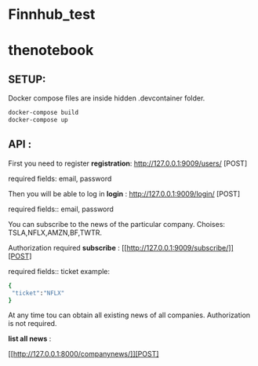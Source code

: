 # Finnhub_test
# thenotebook

## SETUP:
Docker compose files are inside hidden .devcontainer folder. 
```bash
docker-compose build
docker-compose up
```
## API :
 
First you need to register 
**registration**:
 http://127.0.0.1:9009/users/  [POST]
 
   required fields:
      email, password

Then you will be able to log in
**login** :
http://127.0.0.1:9009/login/ [POST]

  required fields:: 
    email, password
    
   
You can subscribe to the news of the particular company. Choises: TSLA,NFLX,AMZN,BF,TWTR.

Authorization required
**subscribe** :
[[http://127.0.0.1:9009/subscribe/]][POST]

  required fields:: 
    ticket
  example:
  ```bash
{
   "ticket":"NFLX"
}
```

At any time tou can obtain all existing news of all companies. Authorization is not required.

**list all news** :

[[http://127.0.0.1:8000/companynews/]][POST]
    
